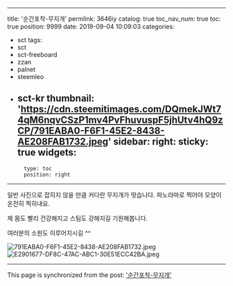 
---
title: '순간포착-무지개'
permlink: 3646iy
catalog: true
toc_nav_num: true
toc: true
position: 9999
date: 2019-09-04 10:09:03
categories:
- sct
tags:
- sct
- sct-freeboard
- zzan
- palnet
- steemleo
- sct-kr
thumbnail: 'https://cdn.steemitimages.com/DQmekJWt74qM6nqvCSzP1mv4PvFhuvuspF5jhUtv4hQ9zCP/791EABA0-F6F1-45E2-8438-AE208FAB1732.jpeg'
sidebar:
    right:
        sticky: true
widgets:
    -
        type: toc
        position: right
---


일반 사진으로 잡히지 않을 만큼 커다란 무지개가 떳습니다. 
파노라마로 찍어야 모양이 온전히 찍히내요. 

제 몸도 빨리 건강해지고
스팀도 강해지길 기원해봅니다. 

여러분의 소원도 이루어지시길 ^^


![791EABA0-F6F1-45E2-8438-AE208FAB1732.jpeg](https://cdn.steemitimages.com/DQmekJWt74qM6nqvCSzP1mv4PvFhuvuspF5jhUtv4hQ9zCP/791EABA0-F6F1-45E2-8438-AE208FAB1732.jpeg)
![E2901677-DF8C-47AC-ABC1-30E51ECC42BA.jpeg](https://cdn.steemitimages.com/DQmY9N9ND9UDSBeJTymShz9ME32GzxMYJzK8dFnUz4BRUXa/E2901677-DF8C-47AC-ABC1-30E51ECC42BA.jpeg)

- - -

This page is synchronized from the post: ['순간포착-무지개'](https://steemit.com/@kingbit/3646iy)
